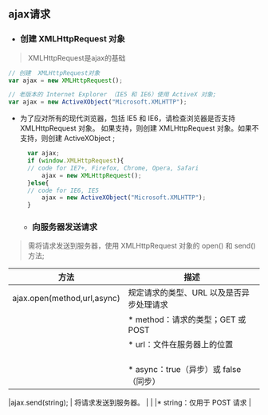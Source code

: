 ## ajax请求

* ### 创建 XMLHttpRequest 对象
> XMLHttpRequest是ajax的基础

```javascript
// 创建  XMLHttpRequest对象
var ajax = new XMLHttpRequest();

// 老版本的 Internet Explorer （IE5 和 IE6）使用 ActiveX 对象;
var ajax = new ActiveXObject("Microsoft.XMLHTTP");
```
* 为了应对所有的现代浏览器，包括 IE5 和 IE6，请检查浏览器是否支持 XMLHttpRequest 对象。
  如果支持，则创建 XMLHttpRequest 对象。如果不支持，则创建 ActiveXObject ;
  ```javascript
    var ajax;
    if (window.XMLHttpRequest){
    // code for IE7+, Firefox, Chrome, Opera, Safari
        ajax = new XMLHttpRequest();
    }else{
    // code for IE6, IE5
        ajax = new ActiveXObject("Microsoft.XMLHTTP");
    }
  ```

  * ### 向服务器发送请求
> 需将请求发送到服务器，使用 XMLHttpRequest 对象的 open() 和 send() 方法;

| 方法 | 描述 |
| ---------- | --- |
|ajax.open(method,url,async)  | 规定请求的类型、URL 以及是否异步处理请求  |
|                             | * method：请求的类型；GET 或 POST       |
|                             |  * url：文件在服务器上的位置             | 
|                             |  * async：true（异步）或 false（同步）   | 

|ajax.send(string);           | 将请求发送到服务器。                     |
|                             |* string：仅用于 POST 请求               |

